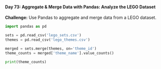 #### Day 73: Aggregate & Merge Data with Pandas: Analyze the LEGO Dataset
**Challenge:** Use Pandas to aggregate and merge data from a LEGO dataset.

```python
import pandas as pd

sets = pd.read_csv('lego_sets.csv')
themes = pd.read_csv('lego_themes.csv')

merged = sets.merge(themes, on='theme_id')
theme_counts = merged['theme_name'].value_counts()

print(theme_counts)
```


